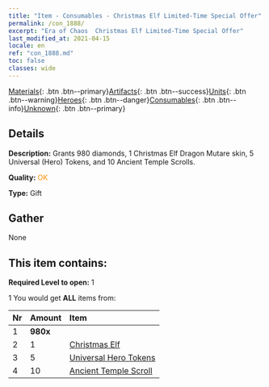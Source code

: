 ```yaml
---
title: "Item - Consumables - Christmas Elf Limited-Time Special Offer"
permalink: /con_1888/
excerpt: "Era of Chaos  Christmas Elf Limited-Time Special Offer"
last_modified_at: 2021-04-15
locale: en
ref: "con_1888.md"
toc: false
classes: wide
---
```

 [Materials](/Items/){: .btn .btn--primary}[Artifacts](/Items/Artifacts/){: .btn .btn--success}[Units](/Items/Units/){: .btn .btn--warning}[Heroes](/Items/Heroes/){: .btn .btn--danger}[Consumables](/Items/Consumables/){: .btn .btn--info}[Unknown](/Items/Unknown/){: .btn .btn--primary}

## Details
 **Description:** Grants 980 diamonds, 1 Christmas Elf Dragon Mutare skin, 5 Universal (Hero) Tokens, and 10 Ancient Temple Scrolls.

 **Quality:** <span style="color: #FF8C00">OK</span>

 **Type:** Gift

## Gather

  None

## This item contains:

 **Required Level to open:** 1

 1 You would get **ALL** items  from:

  | Nr | Amount |     Item    |
  |:---|:-------|:------------|
  | 1 |  **980x** | <i class="fas fa-gem"/> |  | 
  | 2 | 1 | [Christmas Elf](/Items/con_1074/) |  | 
  | 3 | 5 | [Universal Hero Tokens](/Items/her_358/) |  | 
  | 4 | 10 | [Ancient Temple Scroll](/Items/con_697/) |  | 
